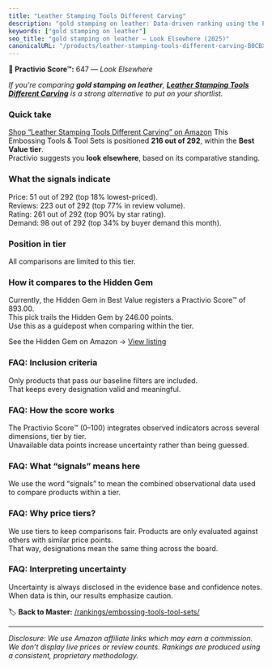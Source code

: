 ```yaml
---
title: "Leather Stamping Tools Different Carving"
description: "gold stamping on leather: Data-driven ranking using the Practivio Score™. Positioned by quality, value, demand, findability, momentum."
keywords: ["gold stamping on leather"]
seo_title: "gold stamping on leather — Look Elsewhere (2025)"
canonicalURL: "/products/leather-stamping-tools-different-carving-B0CBXK1X2H/"
---
```


**🚫 Practivio Score™:** 647 — _Look Elsewhere_


*If you're comparing **gold stamping on leather**, **[Leather Stamping Tools Different Carving](https://www.amazon.com/dp/B0CBXK1X2H?tag=practivio-20)** is a strong alternative to put on your shortlist.*
### Quick take
[Shop “Leather Stamping Tools Different Carving” on Amazon](https://www.amazon.com/dp/B0CBXK1X2H?tag=practivio-20)
This Embossing Tools & Tool Sets is positioned **216 out of 292**, within the **Best Value tier**.  
Practivio suggests you **look elsewhere**, based on its comparative standing.

### What the signals indicate
Price: 51 out of 292 (top 18% lowest-priced).  
Reviews: 223 out of 292 (top 77% in review volume).  
Rating: 261 out of 292 (top 90% by star rating).  
Demand: 98 out of 292 (top 34% by buyer demand this month).

### Position in tier
All comparisons are limited to this tier.

### How it compares to the Hidden Gem
Currently, the Hidden Gem in Best Value registers a Practivio Score™ of 893.00.  
This pick trails the Hidden Gem by 246.00 points.  
Use this as a guidepost when comparing within the tier.  

See the Hidden Gem on Amazon → [View listing](https://www.amazon.com/dp/B01LZEMYOD?tag=practivio-20)

### FAQ: Inclusion criteria
Only products that pass our baseline filters are included.  
That keeps every designation valid and meaningful.

### FAQ: How the score works
The Practivio Score™ (0–100) integrates observed indicators across several dimensions, tier by tier.  
Unavailable data points increase uncertainty rather than being guessed.

### FAQ: What “signals” means here
We use the word “signals” to mean the combined observational data used to compare products within a tier.

### FAQ: Why price tiers?
We use tiers to keep comparisons fair. Products are only evaluated against others with similar price points.  
That way, designations mean the same thing across the board.

### FAQ: Interpreting uncertainty
Uncertainty is always disclosed in the evidence base and confidence notes.  
When data is thin, our results emphasize caution.


🏷️ **Back to Master:** [/rankings/embossing-tools-tool-sets/](/rankings/embossing-tools-tool-sets/)

---
_Disclosure: We use Amazon affiliate links which may earn a commission. We don’t display live prices or review counts. Rankings are produced using a consistent, proprietary methodology._
